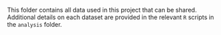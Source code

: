This folder contains all data used in this project that can be shared. Additional details on each dataset are provided in the relevant `R` scripts in the `analysis` folder.
